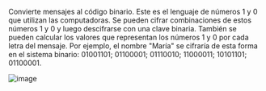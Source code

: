 
Convierte mensajes al código binario. Este es el lenguaje de números 1 y 0 que utilizan las computadoras. Se pueden cifrar combinaciones de estos números 1 y 0 y luego descifrarse con una clave binaria. También se pueden calcular los valores que representan los números 1 y 0 por cada letra del mensaje.
Por ejemplo, el nombre "María" se cifraría de esta forma en el sistema binario: 01001101; 01100001; 01110010; 11000011; 10101101; 01100001.


![image](https://user-images.githubusercontent.com/114906861/197958671-b5e5765e-d47a-4101-8b44-fb2224b8119f.PNG)
